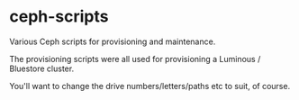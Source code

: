 # ceph-scripts
Various Ceph scripts for provisioning and maintenance.

The provisioning scripts were all used for provisioning a Luminous / Bluestore cluster.

You'll want to change the drive numbers/letters/paths etc to suit, of course.

